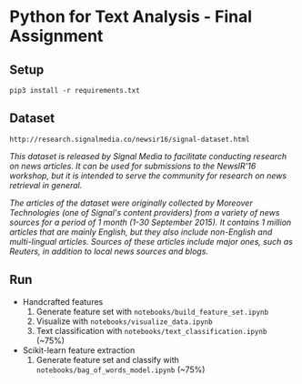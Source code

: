 # Python for Text Analysis - Final Assignment

## Setup
    pip3 install -r requirements.txt

## Dataset
    http://research.signalmedia.co/newsir16/signal-dataset.html

<i>
  This dataset is released by Signal Media to facilitate conducting research on news articles. It can be used for submissions to the NewsIR'16 workshop, but it is intended to serve the community for research on news retrieval in general.

  The articles of the dataset were originally collected by Moreover Technologies (one of Signal's content providers) from a variety of news sources for a period of 1 month (1-30 September 2015). It contains 1 million articles that are mainly English, but they also include non-English and multi-lingual articles. Sources of these articles include major ones, such as Reuters, in addition to local news sources and blogs.
</i>

## Run  
* Handcrafted features
  1. Generate feature set with `notebooks/build_feature_set.ipynb`
  2. Visualize with `notebooks/visualize_data.ipynb`
  3. Text classification with `notebooks/text_classification.ipynb` (~75%)
* Scikit-learn feature extraction
  1. Generate feature set and classify with `notebooks/bag_of_words_model.ipynb` (~75%)
